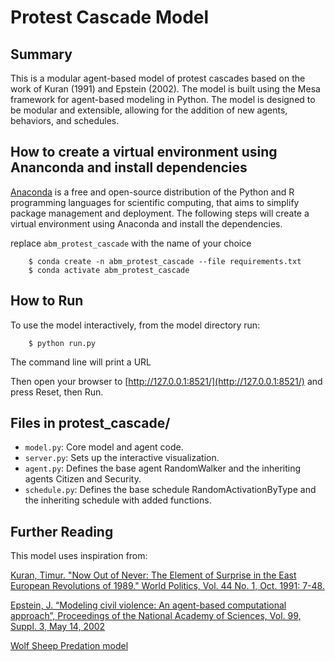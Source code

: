 # Protest Cascade Model

## Summary
This is a modular agent-based model of protest cascades based on the work of Kuran (1991) and Epstein (2002). The model is built using the Mesa framework for agent-based modeling in Python. The model is designed to be modular and extensible, allowing for the addition of new agents, behaviors, and schedules. 

## How to create a virtual environment using Ananconda and install dependencies
[Anaconda](https://www.anaconda.com/) is a free and open-source distribution of the Python and R programming languages for scientific computing, that aims to simplify package management and deployment. The following steps will create a virtual environment using Anaconda and install the dependencies.

replace `abm_protest_cascade` with the name of your choice
```
    $ conda create -n abm_protest_cascade --file requirements.txt
    $ conda activate abm_protest_cascade
```

## How to Run

To use the model interactively, from the model directory run:

```
    $ python run.py
```

The command line will print a URL

Then open your browser to [http://127.0.0.1:8521/](http://127.0.0.1:8521/) and press Reset, then Run.

## Files in protest_cascade/

* ``model.py``: Core model and agent code.
* ``server.py``: Sets up the interactive visualization.
* ``agent.py``: Defines the base agent RandomWalker and the inheriting agents Citizen and Security.
* ``schedule.py``: Defines the base schedule RandomActivationByType and the inheriting schedule with added functions.

## Further Reading

This model uses inspiration from:

[Kuran, Timur. "Now Out of Never: The Element of Surprise in the East European Revolutions of 1989." World Politics, Vol. 44 No. 1, Oct. 1991: 7-48.](https://pdodds.w3.uvm.edu/files/papers/others/1991/kuran1991.pdf)

[Epstein, J. “Modeling civil violence: An agent-based computational approach”, Proceedings of the National Academy of Sciences, Vol. 99, Suppl. 3, May 14, 2002](http://www.pnas.org/content/99/suppl.3/7243.short)

[Wolf Sheep Predation model](https://github.com/projectmesa/mesa-examples/tree/main/examples/wolf_sheep)
